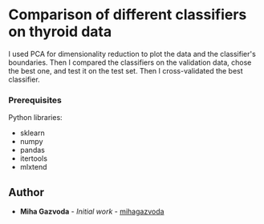 # Comparison of different classifiers on thyroid data

I used PCA for dimensionality reduction to plot the data and the classifier's boundaries. Then I compared the classifiers on the validation data, chose the best one, and test it on the test set. Then I cross-validated the best classifier. 

### Prerequisites

Python libraries:
* sklearn
* numpy
* pandas
* itertools
* mlxtend

## Author

* **Miha Gazvoda** - *Initial work* - [mihagazvoda](https://github.com/mihagazvoda)

